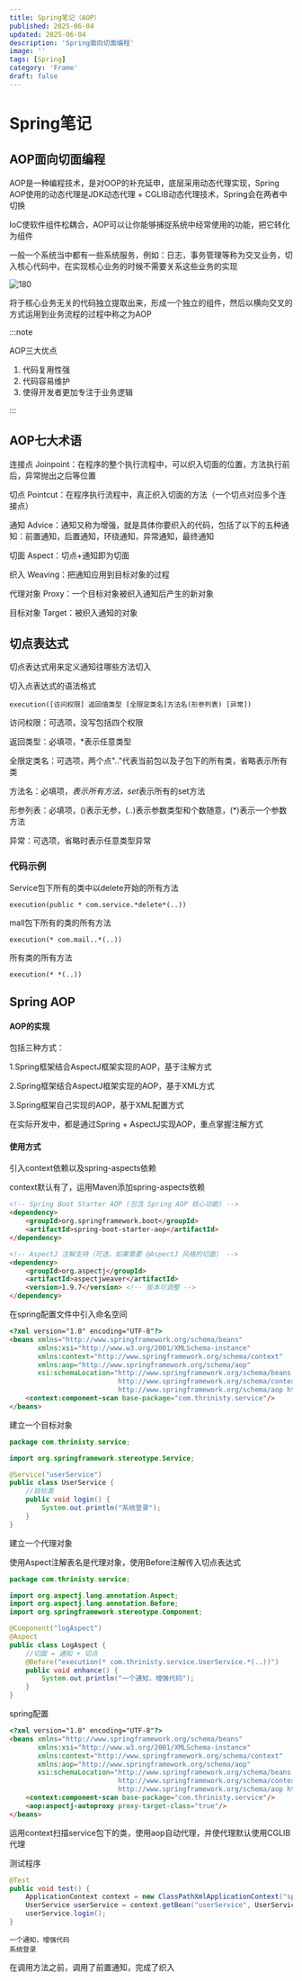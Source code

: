 ```yaml
---
title: Spring笔记（AOP）
published: 2025-06-04
updated: 2025-06-04
description: 'Spring面向切面编程'
image: ''
tags: [Spring]
category: 'Frame'
draft: false 
---
```


# Spring笔记

## AOP面向切面编程

AOP是一种编程技术，是对OOP的补充延申，底层采用动态代理实现，Spring AOP使用的动态代理是JDK动态代理 + CGLIB动态代理技术，Spring会在两者中切换

IoC使软件组件松耦合，AOP可以让你能够捕捉系统中经常使用的功能，把它转化为组件

一般一个系统当中都有一些系统服务，例如：日志，事务管理等称为交叉业务，切入核心代码中，在实现核心业务的时候不需要关系这些业务的实现

![180](../images/180.png)

将于核心业务无关的代码独立提取出来，形成一个独立的组件，然后以横向交叉的方式运用到业务流程的过程中称之为AOP

:::note

AOP三大优点

1. 代码复用性强
2. 代码容易维护
3. 使得开发者更加专注于业务逻辑

:::



## AOP七大术语

连接点 Joinpoint：在程序的整个执行流程中，可以织入切面的位置，方法执行前后，异常抛出之后等位置

切点 Pointcut：在程序执行流程中，真正织入切面的方法（一个切点对应多个连接点）

通知 Advice：通知又称为增强，就是具体你要织入的代码，包括了以下的五种通知：前置通知，后置通知，环绕通知，异常通知，最终通知

切面 Aspect：切点+通知即为切面

织入 Weaving：把通知应用到目标对象的过程

代理对象 Proxy：一个目标对象被织入通知后产生的新对象

目标对象 Target：被织入通知的对象



## 切点表达式

切点表达式用来定义通知往哪些方法切入

切入点表达式的语法格式

```
execution([访问权限] 返回值类型 [全限定类名]方法名(形参列表) [异常])
```

访问权限：可选项，没写包括四个权限

返回类型：必填项，*表示任意类型

全限定类名：可选项，两个点".."代表当前包以及子包下的所有类，省略表示所有类

方法名：必填项，*表示所有方法，set*表示所有的set方法

形参列表：必填项，()表示无参，(..)表示参数类型和个数随意，(*)表示一个参数方法

异常：可选项，省略时表示任意类型异常



### 代码示例

Service包下所有的类中以delete开始的所有方法

```
execution(public * com.service.*delete*(..))
```

mall包下所有的类的所有方法

```
execution(* com.mail..*(..))
```

所有类的所有方法

```
execution(* *(..))
```



## Spring AOP

#### AOP的实现

包括三种方式：

1.Spring框架结合AspectJ框架实现的AOP，基于注解方式

2.Spring框架结合AspectJ框架实现的AOP，基于XML方式

3.Spring框架自己实现的AOP，基于XML配置方式

在实际开发中，都是通过Spring + AspectJ实现AOP，重点掌握注解方式



#### 使用方式

引入context依赖以及spring-aspects依赖

context默认有了，运用Maven添加spring-aspects依赖

```html
<!-- Spring Boot Starter AOP (包含 Spring AOP 核心功能) -->
<dependency>
    <groupId>org.springframework.boot</groupId>
    <artifactId>spring-boot-starter-aop</artifactId>
</dependency>

<!-- AspectJ 注解支持（可选，如果需要 @AspectJ 风格的切面） -->
<dependency>
    <groupId>org.aspectj</groupId>
    <artifactId>aspectjweaver</artifactId>
    <version>1.9.7</version> <!-- 版本可调整 -->
</dependency>
```

在spring配置文件中引入命名空间

```html
<?xml version="1.0" encoding="UTF-8"?>
<beans xmlns="http://www.springframework.org/schema/beans"
       xmlns:xsi="http://www.w3.org/2001/XMLSchema-instance"
       xmlns:context="http://www.springframework.org/schema/context"
       xmlns:aop="http://www.springframework.org/schema/aop"
       xsi:schemaLocation="http://www.springframework.org/schema/beans http://www.springframework.org/schema/beans/spring-beans.xsd
                           http://www.springframework.org/schema/context http://www.springframework.org/schema/context/spring-context.xsd
                           http://www.springframework.org/schema/aop http://www.springframework.org/schema/aop/spring-aop.xsd">
    <context:component-scan base-package="com.thrinisty.service"/>
</beans>
```



建立一个目标对象

```java
package com.thrinisty.service;

import org.springframework.stereotype.Service;

@Service("userService")
public class UserService {
    //目标类
    public void login() {
        System.out.println("系统登录");
    }
}
```

建立一个代理对象

使用Aspect注解表名是代理对象，使用Before注解传入切点表达式

```java
package com.thrinisty.service;

import org.aspectj.lang.annotation.Aspect;
import org.aspectj.lang.annotation.Before;
import org.springframework.stereotype.Component;

@Component("logAspect")
@Aspect
public class LogAspect {
    //切面 = 通知 + 切点
    @Before("execution(* com.thrinisty.service.UserService.*(..))")
    public void enhance() {
        System.out.println("一个通知，增强代码");
    }
}
```

spring配置

```html
<?xml version="1.0" encoding="UTF-8"?>
<beans xmlns="http://www.springframework.org/schema/beans"
       xmlns:xsi="http://www.w3.org/2001/XMLSchema-instance"
       xmlns:context="http://www.springframework.org/schema/context"
       xmlns:aop="http://www.springframework.org/schema/aop"
       xsi:schemaLocation="http://www.springframework.org/schema/beans http://www.springframework.org/schema/beans/spring-beans.xsd
                           http://www.springframework.org/schema/context http://www.springframework.org/schema/context/spring-context.xsd
                           http://www.springframework.org/schema/aop http://www.springframework.org/schema/aop/spring-aop.xsd">
    <context:component-scan base-package="com.thrinisty.service"/>
    <aop:aspectj-autoproxy proxy-target-class="true"/>
</beans>
```

运用context扫描service包下的类，使用aop自动代理，并使代理默认使用CGLIB代理

测试程序

```java
@Test
public void test() {
    ApplicationContext context = new ClassPathXmlApplicationContext("spring.xml");
    UserService userService = context.getBean("userService", UserService.class);
    userService.login();
}
```

```
一个通知，增强代码
系统登录
```

在调用方法之前，调用了前置通知，完成了织入
